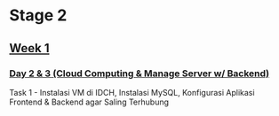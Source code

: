 # Stage 2
## [Week 1](https://github.com/calvinnr/devops18-dw-calvinnr/tree/a02244776ce76b8cf7e978ba7f20cc10b349999f/Stage%202/Week%201)
### [Day 2 & 3 (Cloud Computing & Manage Server w/ Backend)](https://github.com/calvinnr/devops18-dw-calvinnr/blob/310614d0d8bd3605a30dda262a4856609897a029/Stage%202/Week%201/Day%203/README.md)
Task 1 - Instalasi VM di IDCH, Instalasi MySQL, Konfigurasi Aplikasi Frontend & Backend agar Saling Terhubung
